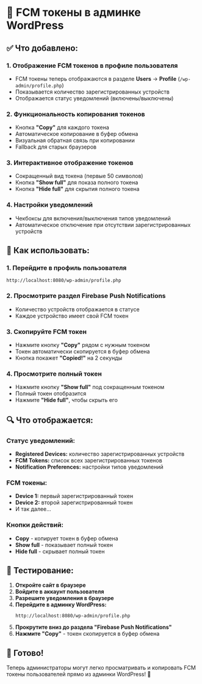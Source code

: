 # 📱 FCM токены в админке WordPress

## ✅ Что добавлено:

### 1. **Отображение FCM токенов в профиле пользователя**
- FCM токены теперь отображаются в разделе **Users** → **Profile** (`/wp-admin/profile.php`)
- Показывается количество зарегистрированных устройств
- Отображается статус уведомлений (включены/выключены)

### 2. **Функциональность копирования токенов**
- Кнопка **"Copy"** для каждого токена
- Автоматическое копирование в буфер обмена
- Визуальная обратная связь при копировании
- Fallback для старых браузеров

### 3. **Интерактивное отображение токенов**
- Сокращенный вид токена (первые 50 символов)
- Кнопка **"Show full"** для показа полного токена
- Кнопка **"Hide full"** для скрытия полного токена

### 4. **Настройки уведомлений**
- Чекбоксы для включения/выключения типов уведомлений
- Автоматическое отключение при отсутствии зарегистрированных устройств

## 🚀 Как использовать:

### 1. **Перейдите в профиль пользователя**
```
http://localhost:8080/wp-admin/profile.php
```

### 2. **Просмотрите раздел Firebase Push Notifications**
- Количество устройств отображается в статусе
- Каждое устройство имеет свой FCM токен

### 3. **Скопируйте FCM токен**
- Нажмите кнопку **"Copy"** рядом с нужным токеном
- Токен автоматически скопируется в буфер обмена
- Кнопка покажет **"Copied!"** на 2 секунды

### 4. **Просмотрите полный токен**
- Нажмите кнопку **"Show full"** под сокращенным токеном
- Полный токен отобразится
- Нажмите **"Hide full"**, чтобы скрыть его

## 🔍 Что отображается:

### **Статус уведомлений:**
- **Registered Devices:** количество зарегистрированных устройств
- **FCM Tokens:** список всех зарегистрированных токенов
- **Notification Preferences:** настройки типов уведомлений

### **FCM токены:**
- **Device 1:** первый зарегистрированный токен
- **Device 2:** второй зарегистрированный токен
- И так далее...

### **Кнопки действий:**
- **Copy** - копирует токен в буфер обмена
- **Show full** - показывает полный токен
- **Hide full** - скрывает полный токен

## 📱 Тестирование:

1. **Откройте сайт в браузере**
2. **Войдите в аккаунт пользователя**
3. **Разрешите уведомления в браузере**
4. **Перейдите в админку WordPress:**
   ```
   http://localhost:8080/wp-admin/profile.php
   ```
5. **Прокрутите вниз до раздела "Firebase Push Notifications"**
6. **Нажмите "Copy"** - токен скопируется в буфер обмена

## 🎯 Готово!

Теперь администраторы могут легко просматривать и копировать FCM токены пользователей прямо из админки WordPress! 📱
